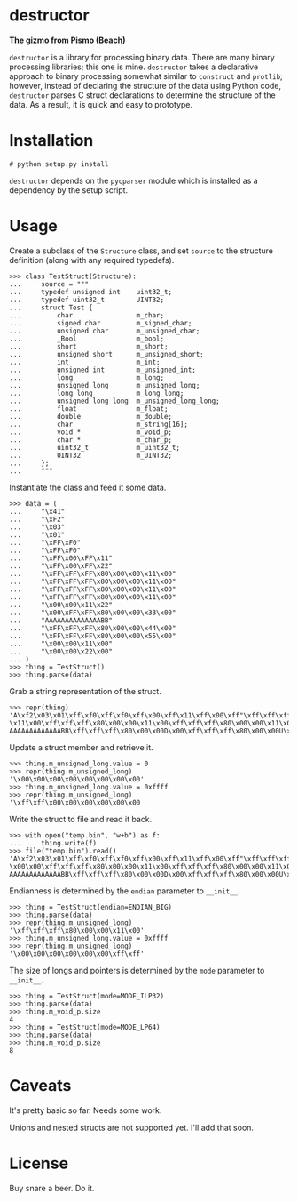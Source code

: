 # destructor

**The gizmo from Pismo (Beach)**

`destructor` is a library for processing binary data. There are many binary processing libraries; this one is mine. `destructor` takes a declarative approach to binary processing somewhat similar to `construct` and `protlib`; however, instead of declaring the structure of the data using Python code, `destructor` parses C struct declarations to determine the structure of the data. As a result, it is quick and easy to prototype.

# Installation

    # python setup.py install

`destructor` depends on the `pycparser` module which is installed as a dependency by the setup script.

# Usage

Create a subclass of the `Structure` class, and set `source` to the structure definition (along with any required typedefs).

    >>> class TestStruct(Structure):
    ...     source = """
    ...     typedef unsigned int    uint32_t;
    ...     typedef uint32_t        UINT32;
    ...     struct Test {
    ...         char                m_char;
    ...         signed char         m_signed_char;
    ...         unsigned char       m_unsigned_char;
    ...         _Bool               m_bool;
    ...         short               m_short;
    ...         unsigned short      m_unsigned_short;
    ...         int                 m_int;
    ...         unsigned int        m_unsigned_int;
    ...         long                m_long;
    ...         unsigned long       m_unsigned_long;
    ...         long long           m_long_long;
    ...         unsigned long long  m_unsigned_long_long;
    ...         float               m_float;
    ...         double              m_double;
    ...         char                m_string[16];
    ...         void *              m_void_p;
    ...         char *              m_char_p;
    ...         uint32_t            m_uint32_t;
    ...         UINT32              m_UINT32;
    ...     };
    ...     """

Instantiate the class and feed it some data.

    >>> data = (
    ...     "\x41"
    ...     "\xF2"
    ...     "\x03"
    ...     "\x01"
    ...     "\xFF\xF0"
    ...     "\xFF\xF0"
    ...     "\xFF\x00\xFF\x11"
    ...     "\xFF\x00\xFF\x22"
    ...     "\xFF\xFF\xFF\x80\x00\x00\x11\x00"
    ...     "\xFF\xFF\xFF\x80\x00\x00\x11\x00"
    ...     "\xFF\xFF\xFF\x80\x00\x00\x11\x00"
    ...     "\xFF\xFF\xFF\x80\x00\x00\x11\x00"
    ...     "\x00\x00\x11\x22"
    ...     "\x00\xFF\xFF\x80\x00\x00\x33\x00"
    ...     "AAAAAAAAAAAAAABB"
    ...     "\xFF\xFF\xFF\x80\x00\x00\x44\x00"
    ...     "\xFF\xFF\xFF\x80\x00\x00\x55\x00"
    ...     "\x00\x00\x11\x00"
    ...     "\x00\x00\x22\x00"
    ... )
    >>> thing = TestStruct()
    >>> thing.parse(data)

Grab a string representation of the struct.

    >>> repr(thing)
    'A\xf2\x03\x01\xff\xf0\xff\xf0\xff\x00\xff\x11\xff\x00\xff"\xff\xff\xff\x80\x00\x00\x11\x00\xff\xff\xff\x80\x00\x00
    \x11\x00\xff\xff\xff\x80\x00\x00\x11\x00\xff\xff\xff\x80\x00\x00\x11\x00\x00\x00\x11"\x00\xff\xff\x80\x00\x003\x00A
    AAAAAAAAAAAAABB\xff\xff\xff\x80\x00\x00D\x00\xff\xff\xff\x80\x00\x00U\x00\x00\x00\x11\x00\x00\x00"\x00'

Update a struct member and retrieve it.

    >>> thing.m_unsigned_long.value = 0
    >>> repr(thing.m_unsigned_long)
    '\x00\x00\x00\x00\x00\x00\x00\x00'
    >>> thing.m_unsigned_long.value = 0xffff
    >>> repr(thing.m_unsigned_long)
    '\xff\xff\x00\x00\x00\x00\x00\x00

Write the struct to file and read it back.

    >>> with open("temp.bin", "w+b") as f:
    ...     thing.write(f)
    >>> file("temp.bin").read()
    'A\xf2\x03\x01\xff\xf0\xff\xf0\xff\x00\xff\x11\xff\x00\xff"\xff\xff\xff\x80\x00\x00\x11\x00\xff\xff\x00\x00\x00\x00
    \x00\x00\xff\xff\xff\x80\x00\x00\x11\x00\xff\xff\xff\x80\x00\x00\x11\x00\x00\x00\x11"\x00\xff\xff\x80\x00\x003\x00A
    AAAAAAAAAAAAABB\xff\xff\xff\x80\x00\x00D\x00\xff\xff\xff\x80\x00\x00U\x00\x00\x00\x11\x00\x00\x00"\x00'

Endianness is determined by the `endian` parameter to `__init__`.

    >>> thing = TestStruct(endian=ENDIAN_BIG)
    >>> thing.parse(data)
    >>> repr(thing.m_unsigned_long)
    '\xff\xff\xff\x80\x00\x00\x11\x00'
    >>> thing.m_unsigned_long.value = 0xffff
    >>> repr(thing.m_unsigned_long)
    '\x00\x00\x00\x00\x00\x00\xff\xff'

The size of longs and pointers is determined by the `mode` parameter to `__init__`.

    >>> thing = TestStruct(mode=MODE_ILP32)
    >>> thing.parse(data)
    >>> thing.m_void_p.size
    4
    >>> thing = TestStruct(mode=MODE_LP64)
    >>> thing.parse(data)
    >>> thing.m_void_p.size
    8

# Caveats

It's pretty basic so far. Needs some work.

Unions and nested structs are not supported yet. I'll add that soon.

# License

Buy snare a beer. Do it.